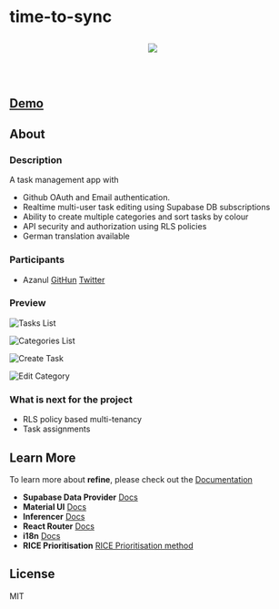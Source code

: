 # time-to-sync

<div align="center" style="margin: 30px;">
    <a href="https://prismatic-selkie-9d9316.netlify.app">
    <img src="https://refine.ams3.cdn.digitaloceanspaces.com/refine_logo.png"  align="center" />
    </a>
</div>
<br/>


## <a href="https://prismatic-selkie-9d9316.netlify.app">Demo</a>

## About

### Description

A task management app with
- Github OAuth and Email authentication.
- Realtime multi-user task editing using Supabase DB subscriptions
- Ability to create multiple categories and sort tasks by colour
- API security and authorization using RLS policies
- German translation available

### Participants

- Azanul [GitHun](https://github.com/Azanul) [Twitter](https://twitter.com/AzanulZ)

### Preview

![Tasks List](https://dev-to-uploads.s3.amazonaws.com/uploads/articles/iy583ycdptqow3e0dpg5.png)

![Categories List](https://dev-to-uploads.s3.amazonaws.com/uploads/articles/q4nhok15xj08l9temdh1.png)

![Create Task](https://dev-to-uploads.s3.amazonaws.com/uploads/articles/mfuupm8161fsx5cc1kwy.png)

![Edit Category](https://dev-to-uploads.s3.amazonaws.com/uploads/articles/zyfdr9nuu7umpsoyz22i.png)

### What is next for the project
- RLS policy based multi-tenancy
- Task assignments

## Learn More

To learn more about **refine**, please check out the [Documentation](https://refine.dev/docs)

- **Supabase Data Provider** [Docs](https://refine.dev/docs/core/providers/data-provider/#overview)
- **Material UI** [Docs](https://refine.dev/docs/ui-frameworks/mui/tutorial/)
- **Inferencer** [Docs](https://refine.dev/docs/packages/documentation/inferencer)
- **React Router** [Docs](https://refine.dev/docs/core/providers/router-provider/)
- **i18n** [Docs](https://refine.dev/docs/core/providers/i18n-provider/)
- **RICE Prioritisation** [RICE Prioritisation method](https://timeular.com/blog/rice-method/)

## License

MIT
